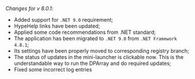 _Changes for v 8.0.1_: 
- Added support for `.NET 9.0` requirement;
- HypeHelp links have been updated;
- Applied some code recommendations from .NET standard;
- The application has been migrated to `.NET 9.0` from `.NET Framework 4.8.1`;
- Its settings have been properly moved to corresponding registry branch;
- The status of updates in the mini-launcher is clickable now. This is the understandable way to run the DPArray and do required updates;
- Fixed some incorrect log entries
